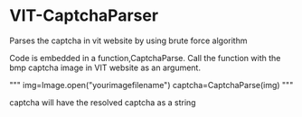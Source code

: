 # VIT-CaptchaParser
Parses the captcha in vit website by using brute force algorithm


Code is embedded in a function,CaptchaParse. Call the function with the bmp captcha image in VIT website as an argument.


"""
img=Image.open("yourimagefilename")
captcha=CaptchaParse(img)
"""




captcha will have the resolved captcha as a string
